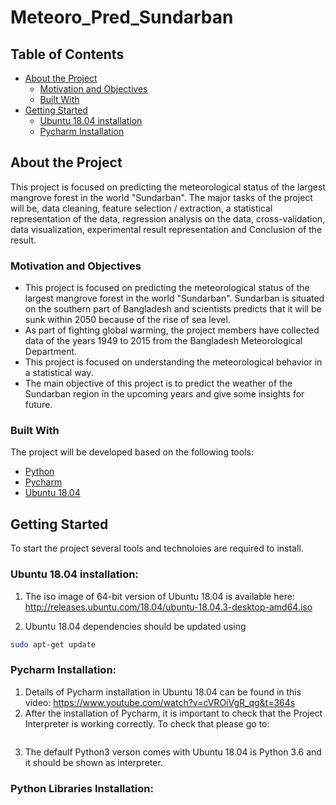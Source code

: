 # Meteoro_Pred_Sundarban

<!-- TABLE OF CONTENTS -->
## Table of Contents

* [About the Project](#about-the-project)
  * [Motivation and Objectives](#motivation-and-objectives)
  * [Built With](#built-with)
* [Getting Started](#getting-started)
  * [Ubuntu 18.04 installation](#ubuntu-18.04-installation)
  * [Pycharm Installation](#pycharm-installation)

## About the Project
This project is focused on predicting the meteorological status of the largest mangrove forest in the world "Sundarban". The major tasks of the project will be, data cleaning, feature selection / extraction, a statistical representation of the data, regression analysis on the data, cross-validation, data visualization, experimental result representation and Conclusion of the result.


### Motivation and Objectives
* This project is focused on predicting the meteorological status of the largest mangrove forest in the world "Sundarban". Sundarban is situated on the southern part of Bangladesh and scientists predicts that it will be sunk within 2050 because of the rise of sea level. 
* As part of fighting global warming, the project members have collected data of the years 1949 to 2015 from the Bangladesh Meteorological Department.
* This project is focused on understanding the meteorological behavior in a statistical way.
* The main objective of this project is to predict the weather of the Sundarban region in the upcoming years and give some insights for future.

### Built With
The project will be developed based on the following tools:
* [Python](https://python.org/)
* [Pycharm](https://jetbrains.com/pycharm/)
* [Ubuntu 18.04](http://releases.ubuntu.com/18.04/)

## Getting Started
To start the project several tools and technoloies are required to install. 

### Ubuntu 18.04 installation: 
1. The iso image of 64-bit version of Ubuntu 18.04 is available here: http://releases.ubuntu.com/18.04/ubuntu-18.04.3-desktop-amd64.iso 

2. Ubuntu 18.04 dependencies should be updated using
```sh
sudo apt-get update
```
### Pycharm Installation:
1. Details of Pycharm installation in Ubuntu 18.04 can be found in this video: https://www.youtube.com/watch?v=cVROiVgR_qg&t=364s 
2. After the installation of Pycharm, it is important to check that the Project Interpreter is working correctly. To check that please go to:
```File > Settings > Project:"your project name" > Project Interpreter
```
3. The defaulf Python3 verson comes with Ubuntu 18.04 is Python 3.6 and it should be shown as interpreter.

### Python Libraries Installation:
